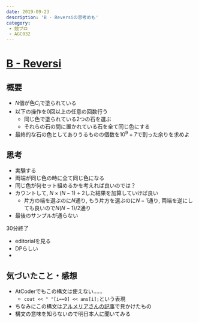 ```yaml
---
date: 2019-09-23
description: 'B - Reversiの思考めも'
category:
 - 競プロ
 - AGC032
---
```


# [B - Reversi](https://atcoder.jp/contests/agc031/tasks/agc031_b)
## 概要
 - $N$個が色$C_i$で塗られている
 - 以下の操作を0回以上の任意の回数行う
   - 同じ色で塗られている2つの石を選ぶ
   - それらの石の間に置かれている石を全て同じ色にする
 - 最終的な石の色としてありうるものの個数を$10^{9} + 7$で割った余りを求めよ

## 思考
 - 実験する
 - 両端が同じ色の時に全て同じ色になる
 - 同じ色が何セット組めるかを考えれば良いのでは？
 - カウントして, $N \times (N-1) \div 2$した結果を加算していけば良い
   - 片方の端を選ぶのに$N$通り, もう片方を選ぶのに$N-1$通り, 両端を逆にしても良いので$N(N-1)/2$通り
 - 最後のサンプルが通らない

30分終了

 - editorialを見る
 - DPらしい
 - 


## 気づいたこと・感想
 - AtCoderでもこの構文は使えない......
   - `cout << " "[i==0] << ans[i];`という表現
 - ちなみにこの構文は[アルメリアさんの記事](https://betrue12.hateblo.jp/entry/2019/09/07/171628)で見かけたもの
 - 構文の意味を知らないので明日本人に聞いてみる
